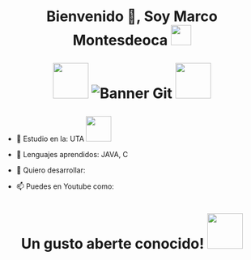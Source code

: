 <h1 align= "center">Bienvenido 👋, Soy Marco Montesdeoca <img src="https://media.giphy.com/media/naiatn5LxTOsU/giphy.gif" width="40px">


<img src="https://media.giphy.com/media/LmNwrBhejkK9EFP504/giphy.gif" width="70px"> ![Banner Git](https://media.giphy.com/media/26tn33aiTi1jkl6H6/giphy.gif) <img src="https://media.giphy.com/media/LmNwrBhejkK9EFP504/giphy.gif" width="70px"></h1>



- 🔭 Estudio en la: 
 UTA <img src= "https://media.giphy.com/media/3LrK7Q7UhF5MnhZ5ja/giphy.gif" width="50px">
- 🌱 Lenguajes aprendidos:
JAVA, C <img scr= "https://media.giphy.com/media/FWAcpJsFT9mvrv0e7a/giphy.gif" width="50px">
- 🤔 Quiero desarrollar: 

- 📫 Puedes en Youtube como: 


<h1 align= "center">Un gusto aberte conocido! <img src="https://media.giphy.com/media/DqBvd3IKURc40jgCdZ/giphy.gif" width="70px">
